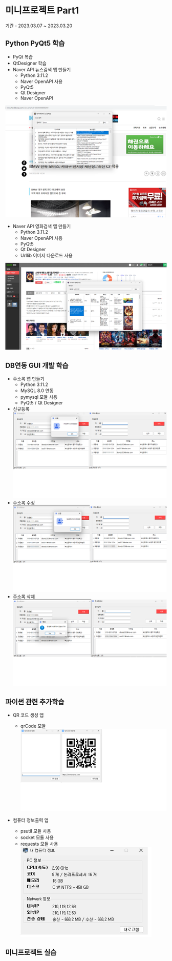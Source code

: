 # 미니프로젝트 Part1
기간 - 2023.03.07 ~ 2023.03.20

## Python PyQt5 학습
- PyQt 복습
- QtDesigner 학습
- Naver API 뉴스검색 앱 만들기
  - Python 3.11.2
  - Naver OpenAPI 사용
  - PyQt5
  - Qt Designer
  - Naver OpenAPI

<!--
![네이버뉴스앱](https://raw.githubusercontent.com/OHYUNBEOM/MiniProjects/main/images/naver_news2.png)
-->
<img src="https://raw.githubusercontent.com/OHYUNBEOM/MiniProjects/main/images/naver_news2.png" width="780" />

- Naver API 영화검색 앱 만들기
  - Python 3.11.2
  - Naver OpenAPI 사용
  - PyQt5
  - Qt Designer
  - Urllib 이미지 다운로드 사용

<img src="https://raw.githubusercontent.com/OHYUNBEOM/MiniProjects/main/images/naver_movie2.png" width="780">

## DB연동 GUI 개발 학습
- 주소록 앱 만들기
  - Python 3.11.2
  - MySQL 8.0 연동
  - pymysql 모듈 사용
  - PyQt5 / Qt Designer
- 신규등록
![주소록앱1](https://raw.githubusercontent.com/OHYUNBEOM/MiniProjects/main/images/addressbook1.png)
- 주소록 수정
![주소록앱2](https://raw.githubusercontent.com/OHYUNBEOM/MiniProjects/main/images/addressbook2.png)
- 주소록 삭제
![주소록앱3](https://raw.githubusercontent.com/OHYUNBEOM/MiniProjects/main/images/addressbook3.png)

## 파이썬 관련 추가학습
- QR 코드 생성 앱
  - qrCode 모듈
![QR코드생성앱](https://raw.githubusercontent.com/OHYUNBEOM/MiniProjects/main/images/MakeQRApp.png)


- 컴퓨터 정보출력 앱
  - psutil 모듈 사용
  - socket 모듈 사용
  - requests 모듈 사용
![PC정보출력앱](https://raw.githubusercontent.com/OHYUNBEOM/MiniProjects/main/images/comInfo.png)

## 미니프로젝트 실습